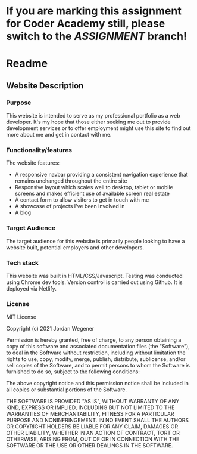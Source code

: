 # If you are marking this assignment for Coder Academy still, please switch to the *ASSIGNMENT* branch!

# Readme

## Website Description

### Purpose

This website is intended to serve as my professional portfolio as a web developer. It's my hope that those either seeking me out to provide development services or to offer employment might use this site to find out more about me and get in contact with me.

### Functionality/features

The website features:

- A responsive navbar providing a consistent navigation experience that remains unchanged throughout the entire site
- Responsive layout which scales well to desktop, tablet or mobile screens and makes efficient use of available screen real estate
- A contact form to allow visitors to get in touch with me
- A showcase of projects I've been involved in
- A blog

### Target Audience

The target audience for this website is primarily people looking to have a website built, potential employers and other developers.

### Tech stack

This website was built in HTML/CSS/Javascript. Testing was conducted using Chrome dev tools. Version control is carried out using Github. It is deployed via Netlify.

### License

MIT License

Copyright (c) 2021 Jordan Wegener

Permission is hereby granted, free of charge, to any person obtaining a copy
of this software and associated documentation files (the "Software"), to deal
in the Software without restriction, including without limitation the rights
to use, copy, modify, merge, publish, distribute, sublicense, and/or sell
copies of the Software, and to permit persons to whom the Software is
furnished to do so, subject to the following conditions:

The above copyright notice and this permission notice shall be included in all
copies or substantial portions of the Software.

THE SOFTWARE IS PROVIDED "AS IS", WITHOUT WARRANTY OF ANY KIND, EXPRESS OR
IMPLIED, INCLUDING BUT NOT LIMITED TO THE WARRANTIES OF MERCHANTABILITY,
FITNESS FOR A PARTICULAR PURPOSE AND NONINFRINGEMENT. IN NO EVENT SHALL THE
AUTHORS OR COPYRIGHT HOLDERS BE LIABLE FOR ANY CLAIM, DAMAGES OR OTHER
LIABILITY, WHETHER IN AN ACTION OF CONTRACT, TORT OR OTHERWISE, ARISING FROM,
OUT OF OR IN CONNECTION WITH THE SOFTWARE OR THE USE OR OTHER DEALINGS IN THE
SOFTWARE.
